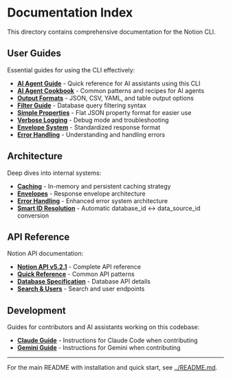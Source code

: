# Documentation Index

This directory contains comprehensive documentation for the Notion CLI.

## User Guides

Essential guides for using the CLI effectively:

- **[AI Agent Guide](user-guides/ai-agent-guide.md)** - Quick reference for AI assistants using this CLI
- **[AI Agent Cookbook](user-guides/ai-agent-cookbook.md)** - Common patterns and recipes for AI agents
- **[Output Formats](user-guides/output-formats.md)** - JSON, CSV, YAML, and table output options
- **[Filter Guide](user-guides/filter-guide.md)** - Database query filtering syntax
- **[Simple Properties](user-guides/simple-properties.md)** - Flat JSON property format for easier use
- **[Verbose Logging](user-guides/verbose-logging.md)** - Debug mode and troubleshooting
- **[Envelope System](user-guides/envelope-index.md)** - Standardized response format
- **[Error Handling](user-guides/error-handling-examples.md)** - Understanding and handling errors

## Architecture

Deep dives into internal systems:

- **[Caching](architecture/caching.md)** - In-memory and persistent caching strategy
- **[Envelopes](architecture/envelopes.md)** - Response envelope architecture
- **[Error Handling](architecture/error-handling.md)** - Enhanced error system architecture
- **[Smart ID Resolution](architecture/smart-id-resolution.md)** - Automatic database_id ↔ data_source_id conversion

## API Reference

Notion API documentation:

- **[Notion API v5.2.1](api-reference/notion-api-reference-v5.2.1.md)** - Complete API reference
- **[Quick Reference](api-reference/notion-api-quick-reference.md)** - Common API patterns
- **[Database Specification](api-reference/notion-api-database-specification.md)** - Database API details
- **[Search & Users](api-reference/notion-api-search-users-spec.md)** - Search and user endpoints

## Development

Guides for contributors and AI assistants working on this codebase:

- **[Claude Guide](development/claude-guide.md)** - Instructions for Claude Code when contributing
- **[Gemini Guide](development/gemini-guide.md)** - Instructions for Gemini when contributing

---

For the main README with installation and quick start, see [../README.md](../README.md).
